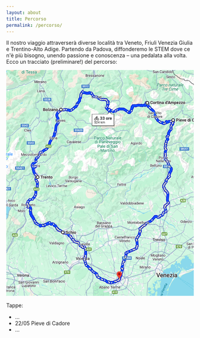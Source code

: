 ```yaml
---
layout: about
title: Percorso
permalink: /percorso/
---
```

Il nostro viaggio attraverserà diverse località tra Veneto, Friuli Venezia Giulia e Trentino-Alto Adige. Partendo da Padova, diffonderemo le STEM dove ce n'è più bisogno, unendo passione e conoscenza – una pedalata alla volta. Ecco un tracciato (preliminare!) del percorso:

<center>
<img src="percorso.png" alt="Percorso" style="object-fit: cover;">
</center>

Tappe: 
- ...
- 22/05 Pieve di Cadore
- ...
